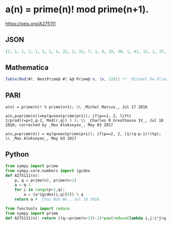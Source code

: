 # a\(n\) \= prime\(n\)\! mod prime\(n\+1\)\.
https://oeis.org/A275111
## JSON
```JSON
[2, 1, 1, 2, 1, 3, 1, 4, 22, 1, 33, 7, 1, 8, 19, 30, 1, 43, 12, 1, 27, 14, 23, 24, 17, 1, 18, 1, 19, 19, 22, 8, 1, 94, 1, 140, 72, 28, 62, 91, 1, 105, 1, 33, 1, 177, 97, 38, 1, 39, 2, 1, 19, 15, 160, 204, 1, 247, 47, 1, 291, 299, 52, 1, 53, 198, 132, 55, 1, 59, 3, 176]
```
## Mathematica
```Mathematica
Table[Mod[#!, NextPrime@ #] &@ Prime@ n, {n, 120}] (* _Michael De Vlieger_, Jul 17 2016 *)
```
## PARI
```PARI
a(n) = prime(n)! % prime(n+1); \\ _Michel Marcus_, Jul 17 2016
```
```PARI
a(n,p=prime(n))=my(q=nextprime(p+1)); if(p==2, 2, lift( 1/prod(r=p+1,q-2, Mod(r,q)) ) ); \\ _Charles R Greathouse IV_, Jul 18 2016; corrected by _Max Alekseyev_, May 03 2017
```
```PARI
a(n,p=prime(n)) = my(q=nextprime(p+1)); if(p==2, 2, (1/(q-p-1)!)%q); \\ _Max Alekseyev_, May 03 2017
```
## Python
```Python
from sympy import prime
from sympy.core.numbers import igcdex
def A275111(n):
    p, q = prime(n), prime(n+1)
    a = q-1
    for i in range(p+1,q):
        a = (a*igcdex(i,q)[0]) % q
    return a # _Chai Wah Wu_, Jul 18 2016
```
```Python
from functools import reduce
from sympy import prime
def A275111(n): return ((q:=prime(n+1))-1)*pow(reduce(lambda i,j:i*j%q,range(prime(n)+1,q),1),-1,q)%q # _Chai Wah Wu_, Feb 24 2023
```
